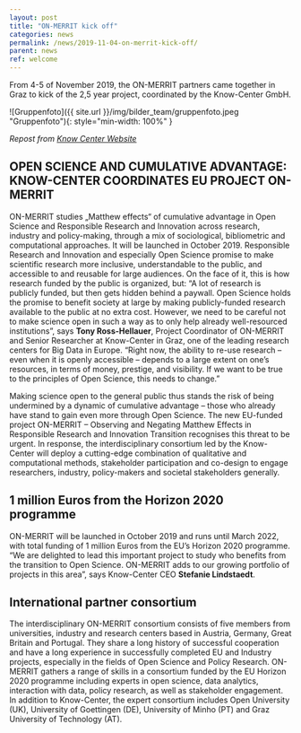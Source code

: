 ```yaml
---
layout: post
title: "ON-MERRIT kick off"
categories: news
permalink: /news/2019-11-04-on-merrit-kick-off/
parent: news
ref: welcome
---
```

From 4-5 of November 2019, the ON-MERRIT partners came together in Graz to kick of the 2,5 year project, coordinated by the Know-Center GmbH.

![Gruppenfoto]({{ site.url }}/img/bilder_team/gruppenfoto.jpeg "Gruppenfoto"){: style="min-width: 100%" }

<I>Repost from [Know Center Website](https://www.know-center.tugraz.at/en/open-science-and-cumulative-advantage-know-center-coordinates-eu-project-on-merrit/)</I>

## OPEN SCIENCE AND CUMULATIVE ADVANTAGE: KNOW-CENTER COORDINATES EU PROJECT ON-MERRIT
ON-MERRIT studies „Matthew effects“ of cumulative advantage in Open Science and Responsible Research and Innovation across research, industry and policy-making, through a mix of sociological, bibliometric and computational approaches. It will be launched in October 2019.
Responsible Research and Innovation and especially Open Science promise to make scientific research more inclusive, understandable to the public, and accessible to and reusable for large audiences. On the face of it, this is how research funded by the public is organized, but: “A lot of research is publicly funded, but then gets hidden behind a paywall. Open Science holds the promise to benefit society at large by making publicly-funded research available to the public at no extra cost. However, we need to be careful not to make science open in such a way as to only help already well-resourced institutions”, says <b>Tony Ross-Hellauer</b>, Project Coordinator of ON-MERRIT and Senior Researcher at Know-Center in Graz, one of the leading research centers for Big Data in Europe. “Right now, the ability to re-use research – even when it is openly accessible – depends to a large extent on one’s resources, in terms of money, prestige, and visibility. If we want to be true to the principles of Open Science, this needs to change.”

Making science open to the general public thus stands the risk of being undermined by a dynamic of cumulative advantage – those who already have stand to gain even more through Open Science. The new EU-funded project ON-MERRIT – Observing and Negating Matthew Effects in Responsible Research and Innovation Transition recognises this threat to be urgent. In response, the interdisciplinary consortium led by the Know-Center will deploy a cutting-edge combination of qualitative and computational methods, stakeholder participation and co-design to engage researchers, industry, policy-makers and societal stakeholders generally. 

## 1 million Euros from the Horizon 2020 programme
ON-MERRIT will be launched in October 2019 and runs until March 2022, with total funding of 1 million Euros from the EU’s Horizon 2020 programme. “We are delighted to lead this important project to study who benefits from the transition to Open Science. ON-MERRIT adds to our growing portfolio of projects in this area”, says Know-Center CEO <b>Stefanie Lindstaedt</b>.

## International partner consortium
The interdisciplinary ON-MERRIT consortium consists of five members from universities, industry and research centers based in Austria, Germany, Great Britain and Portugal. They share a long history of successful cooperation and have a long experience in successfully completed EU and Industry projects, especially in the fields of Open Science and Policy Research. ON-MERRIT gathers a range of skills in a consortium funded by the EU Horizon 2020 programme including experts in open science, data analytics, interaction with data, policy research, as well as stakeholder engagement. In addition to Know-Center, the expert consortium includes Open University (UK), University of Goettingen (DE), University of Minho (PT) and Graz University of Technology (AT).
